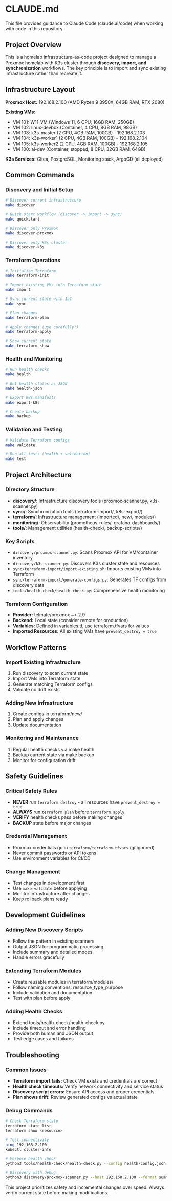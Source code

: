 # CLAUDE.md

This file provides guidance to Claude Code (claude.ai/code) when working with code in this repository.

## Project Overview

This is a homelab infrastructure-as-code project designed to manage a Proxmox homelab with K3s cluster through **discovery, import, and synchronization** workflows. The key principle is to import and sync existing infrastructure rather than recreate it.

## Infrastructure Layout

**Proxmox Host:** 192.168.2.100 (AMD Ryzen 9 3950X, 64GB RAM, RTX 2080)

**Existing VMs:**
- VM 101: W11-VM (Windows 11, 6 CPU, 16GB RAM, 250GB)
- VM 102: linux-devbox (Container, 4 CPU, 8GB RAM, 98GB)  
- VM 103: k3s-master (2 CPU, 4GB RAM, 100GB) - 192.168.2.103
- VM 104: k3s-worker1 (2 CPU, 4GB RAM, 100GB) - 192.168.2.104
- VM 105: k3s-worker2 (2 CPU, 4GB RAM, 100GB) - 192.168.2.105
- VM 100: ai-dev (Container, stopped, 8 CPU, 32GB RAM, 64GB)

**K3s Services:** Gitea, PostgreSQL, Monitoring stack, ArgoCD (all deployed)

## Common Commands

### Discovery and Initial Setup
```bash
# Discover current infrastructure
make discover

# Quick start workflow (discover -> import -> sync)
make quickstart

# Discover only Proxmox
make discover-proxmox

# Discover only K3s cluster
make discover-k3s
```

### Terraform Operations
```bash
# Initialize Terraform
make terraform-init

# Import existing VMs into Terraform state
make import

# Sync current state with IaC
make sync

# Plan changes
make terraform-plan

# Apply changes (use carefully!)
make terraform-apply

# Show current state
make terraform-show
```

### Health and Monitoring
```bash
# Run health checks
make health

# Get health status as JSON
make health-json

# Export K8s manifests
make export-k8s

# Create backup
make backup
```

### Validation and Testing
```bash
# Validate Terraform configs
make validate

# Run all tests (health + validation)
make test
```

## Project Architecture

### Directory Structure
- **discovery/**: Infrastructure discovery tools (proxmox-scanner.py, k3s-scanner.py)
- **sync/**: Synchronization tools (terraform-import/, k8s-export/)
- **terraform/**: Infrastructure management (imported/, new/, modules/)
- **monitoring/**: Observability (prometheus-rules/, grafana-dashboards/)
- **tools/**: Management utilities (health-check/, backup-scripts/)

### Key Scripts
- `discovery/proxmox-scanner.py`: Scans Proxmox API for VM/container inventory
- `discovery/k3s-scanner.py`: Discovers K3s cluster state and resources
- `sync/terraform-import/import-existing.sh`: Imports existing VMs into Terraform
- `sync/terraform-import/generate-configs.py`: Generates TF configs from discovery data
- `tools/health-check/health-check.py`: Comprehensive health monitoring

### Terraform Configuration
- **Provider:** telmate/proxmox ~> 2.9
- **Backend:** Local state (consider remote for production)
- **Variables:** Defined in variables.tf, use terraform.tfvars for values
- **Imported Resources:** All existing VMs have `prevent_destroy = true`

## Workflow Patterns

### Import Existing Infrastructure
1. Run discovery to scan current state
2. Import VMs into Terraform state
3. Generate matching Terraform configs
4. Validate no drift exists

### Adding New Infrastructure
1. Create configs in terraform/new/
2. Plan and apply changes
3. Update documentation

### Monitoring and Maintenance
1. Regular health checks via make health
2. Backup current state via make backup
3. Monitor for configuration drift

## Safety Guidelines

### Critical Safety Rules
- **NEVER** run `terraform destroy` - all resources have `prevent_destroy = true`
- **ALWAYS** run `terraform plan` before `terraform apply`
- **VERIFY** health checks pass before making changes
- **BACKUP** state before major changes

### Credential Management
- Proxmox credentials go in `terraform/terraform.tfvars` (gitignored)
- Never commit passwords or API tokens
- Use environment variables for CI/CD

### Change Management
- Test changes in development first
- Use `make validate` before applying
- Monitor infrastructure after changes
- Keep rollback plans ready

## Development Guidelines

### Adding New Discovery Scripts
- Follow the pattern in existing scanners
- Output JSON for programmatic processing
- Include summary and detailed modes
- Handle errors gracefully

### Extending Terraform Modules
- Create reusable modules in terraform/modules/
- Follow naming conventions: resource_type_purpose
- Include validation and documentation
- Test with plan before apply

### Adding Health Checks
- Extend tools/health-check/health-check.py
- Include timeout and error handling
- Provide both human and JSON output
- Test edge cases and failures

## Troubleshooting

### Common Issues
- **Terraform import fails:** Check VM exists and credentials are correct
- **Health check timeouts:** Verify network connectivity and service status  
- **Discovery script errors:** Ensure API access and proper credentials
- **Plan shows drift:** Review generated configs vs actual state

### Debug Commands
```bash
# Check Terraform state
terraform state list
terraform show <resource>

# Test connectivity
ping 192.168.2.100
kubectl cluster-info

# Verbose health check
python3 tools/health-check/health-check.py --config health-config.json

# Discovery with debug
python3 discovery/proxmox-scanner.py --host 192.168.2.100 --format summary
```

This project prioritizes safety and incremental changes over speed. Always verify current state before making modifications.